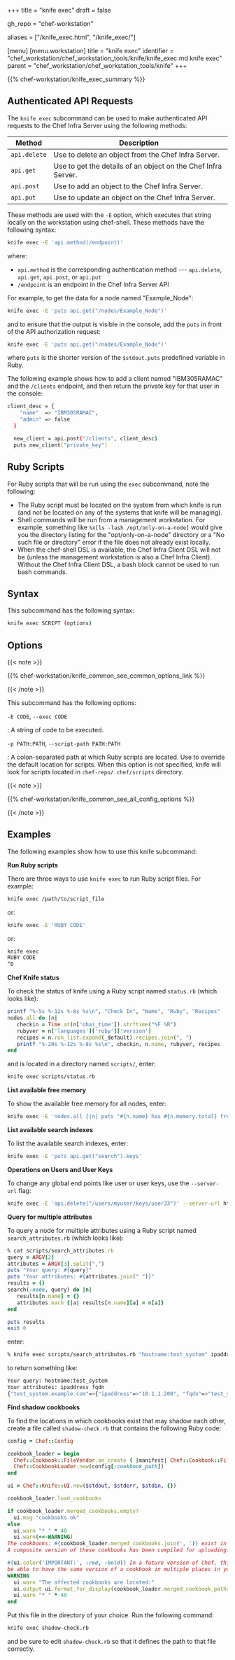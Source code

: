 +++
title = "knife exec"
draft = false

gh_repo = "chef-workstation"

aliases = ["/knife_exec.html", "/knife_exec/"]

[menu]
  [menu.workstation]
    title = "knife exec"
    identifier = "chef_workstation/chef_workstation_tools/knife/knife_exec.md knife exec"
    parent = "chef_workstation/chef_workstation_tools/knife"
+++
<!-- markdownlint-disable-file MD033 MD036 -->

{{% chef-workstation/knife_exec_summary %}}

## Authenticated API Requests

The `knife exec` subcommand can be used to make authenticated API
requests to the Chef Infra Server using the following methods:

<table>
<colgroup>
<col style="width: 12%" />
<col style="width: 87%" />
</colgroup>
<thead>
<tr class="header">
<th>Method</th>
<th>Description</th>
</tr>
</thead>
<tbody>
<tr class="odd">
<td><code>api.delete</code></td>
<td>Use to delete an object from the Chef Infra Server.</td>
</tr>
<tr class="even">
<td><code>api.get</code></td>
<td>Use to get the details of an object on the Chef Infra Server.</td>
</tr>
<tr class="odd">
<td><code>api.post</code></td>
<td>Use to add an object to the Chef Infra Server.</td>
</tr>
<tr class="even">
<td><code>api.put</code></td>
<td>Use to update an object on the Chef Infra Server.</td>
</tr>
</tbody>
</table>

These methods are used with the `-E` option, which executes that string
locally on the workstation using chef-shell. These methods have the
following syntax:

``` bash
knife exec -E 'api.method(/endpoint)'
```

where:

- `api.method` is the corresponding authentication method --- `api.delete`, `api.get`, `api.post`, or `api.put`
- `/endpoint` is an endpoint in the Chef Infra Server API

For example, to get the data for a node named "Example_Node":

``` bash
knife exec -E 'puts api.get("/nodes/Example_Node")'
```

and to ensure that the output is visible in the console, add the `puts`
in front of the API authorization request:

``` bash
knife exec -E 'puts api.get("/nodes/Example_Node")'
```

where `puts` is the shorter version of the `$stdout.puts` predefined
variable in Ruby.

The following example shows how to add a client named "IBM305RAMAC" and
the `/clients` endpoint, and then return the private key for that user
in the console:

``` bash
client_desc = {
    "name"  => "IBM305RAMAC",
    "admin" => false
  }

  new_client = api.post("/clients", client_desc)
  puts new_client["private_key"]
```

## Ruby Scripts

For Ruby scripts that will be run using the `exec` subcommand, note the
following:

- The Ruby script must be located on the system from which knife is run (and not be located on any of the systems that knife will be managing).
- Shell commands will be run from a management workstation. For example, something like `%x[ls -lash /opt/only-on-a-node]` would give you the directory listing for the "opt/only-on-a-node" directory or a "No such file or directory" error if the file does not already exist locally.
- When the chef-shell DSL is available, the Chef Infra Client DSL will not be (unless the management workstation is also a Chef Infra Client). Without the Chef Infra Client DSL, a bash block cannot be used to run bash commands.

## Syntax

This subcommand has the following syntax:

``` bash
knife exec SCRIPT (options)
```

## Options

{{< note >}}

{{% chef-workstation/knife_common_see_common_options_link %}}

{{< /note >}}

This subcommand has the following options:

`-E CODE`, `--exec CODE`

: A string of code to be executed.

`-p PATH:PATH`, `--script-path PATH:PATH`

: A colon-separated path at which Ruby scripts are located. Use to override the default location for scripts. When this option is not specified, knife will look for scripts located in `chef-repo/.chef/scripts` directory.

{{< note >}}

{{% chef-workstation/knife_common_see_all_config_options %}}

{{< /note >}}

## Examples

The following examples show how to use this knife subcommand:

**Run Ruby scripts**

There are three ways to use `knife exec` to run Ruby script files. For
example:

``` bash
knife exec /path/to/script_file
```

or:

``` bash
knife exec -E 'RUBY CODE'
```

or:

``` bash
knife exec
RUBY CODE
^D
```

**Chef Knife status**

To check the status of knife using a Ruby script named `status.rb`
(which looks like):

``` ruby
printf "%-5s %-12s %-8s %s\n", "Check In", "Name", "Ruby", "Recipes"
nodes.all do |n|
   checkin = Time.at(n['ohai_time']).strftime("%F %R")
   rubyver = n['languages']['ruby']['version']
   recipes = n.run_list.expand(_default).recipes.join(", ")
   printf "%-20s %-12s %-8s %s\n", checkin, n.name, rubyver, recipes
end
```

and is located in a directory named `scripts/`, enter:

``` bash
knife exec scripts/status.rb
```

**List available free memory**

To show the available free memory for all nodes, enter:

``` bash
knife exec -E 'nodes.all {|n| puts "#{n.name} has #{n.memory.total} free memory"}'
```

**List available search indexes**

To list the available search indexes, enter:

``` bash
knife exec -E 'puts api.get("search").keys'
```

**Operations on Users and User Keys**

To change any global end points like user or user keys, use the `--server-url` flag:

``` bash
knife exec -E 'api.delete("/users/myuser/keys/user33")' --server-url https://
```

**Query for multiple attributes**

To query a node for multiple attributes using a Ruby script named
`search_attributes.rb` (which looks like):

``` ruby
% cat scripts/search_attributes.rb
query = ARGV[2]
attributes = ARGV[3].split(",")
puts "Your query: #{query}"
puts "Your attributes: #{attributes.join(" ")}"
results = {}
search(:node, query) do |n|
   results[n.name] = {}
   attributes.each {|a| results[n.name][a] = n[a]}
end

puts results
exit 0
```

enter:

``` bash
% knife exec scripts/search_attributes.rb "hostname:test_system" ipaddress,fqdn
```

to return something like:

``` bash
Your query: hostname:test_system
Your attributes: ipaddress fqdn
{"test_system.example.com"=>{"ipaddress"=>"10.1.1.200", "fqdn"=>"test_system.example.com"}}
```

**Find shadow cookbooks**

To find the locations in which cookbooks exist that may shadow
each other, create a file called `shadow-check.rb` that contains the
following Ruby code:

``` ruby
config = Chef::Config

cookbook_loader = begin
  Chef::Cookbook::FileVendor.on_create { |manifest| Chef::Cookbook::FileSystemFileVendor.new(manifest, config[:cookbook_path]) }
  Chef::CookbookLoader.new(config[:cookbook_path])
end

ui = Chef::Knife::UI.new($stdout, $stderr, $stdin, {})

cookbook_loader.load_cookbooks

if cookbook_loader.merged_cookbooks.empty?
  ui.msg "cookbooks ok"
else
  ui.warn "* " * 40
  ui.warn(<<-WARNING)
The cookbooks: #{cookbook_loader.merged_cookbooks.join(', ')} exist in multiple places in your cookbook_path.
A composite version of these cookbooks has been compiled for uploading.

#{ui.color('IMPORTANT:', :red, :bold)} In a future version of Chef, this behavior will be removed and you will no longer
be able to have the same version of a cookbook in multiple places in your cookbook_path.
WARNING
  ui.warn "The affected cookbooks are located:"
  ui.output ui.format_for_display(cookbook_loader.merged_cookbook_paths)
  ui.warn "* " * 40
end
```

Put this file in the directory of your choice. Run the following
command:

``` bash
knife exec shadow-check.rb
```

and be sure to edit `shadow-check.rb` so that it defines the path to
that file correctly.
